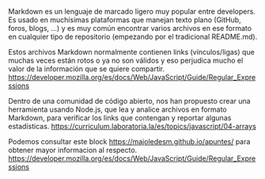 Markdown es un lenguaje de marcado ligero muy popular entre developers. Es usado en muchísimas plataformas que manejan texto plano (GitHub, foros, blogs, ...) y es muy común encontrar varios archivos en ese formato en cualquier tipo de repositorio (empezando por el tradicional README.md).

Estos archivos Markdown normalmente contienen links (vínculos/ligas) que muchas veces están rotos o ya no son válidos y eso perjudica mucho el valor de la información que se quiere compartir. https://developer.mozilla.org/es/docs/Web/JavaScript/Guide/Regular_Expressions

Dentro de una comunidad de código abierto, nos han propuesto crear una herramienta usando Node.js, que lea y analice archivos en formato Markdown, para verificar los links que contengan y reportar algunas estadísticas.
https://curriculum.laboratoria.la/es/topics/javascript/04-arrays

Podemos consultar este block https://majoledesm.github.io/apuntes/ para obtener mayor informacion al respecto.
 https://developer.mozilla.org/es/docs/Web/JavaScript/Guide/Regular_Expressions

